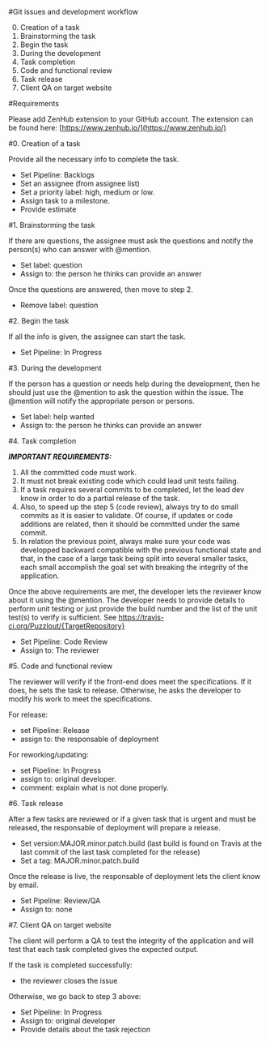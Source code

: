 
#Git issues and development workflow

0. Creation of a task
1. Brainstorming the task
2. Begin the task
3. During the development
4. Task completion
5. Code and functional review
6. Task release
7. Client QA on target website

#Requirements

Please add ZenHub extension to your GitHub account. The extension can be found here: [https://www.zenhub.io/](https://www.zenhub.io/)


#0. Creation of a task

Provide all the necessary info to complete the task.

- Set Pipeline: Backlogs
- Set an assignee (from assignee list) 
- Set a priority label: high, medium or low.
- Assign task to a milestone.
- Provide estimate

#1. Brainstorming the task

If there are questions, the assignee must ask the questions and notify the person(s) who can answer with @mention.

- Set label: question
- Assign to: the person he thinks can provide an answer

Once the questions are answered, then move to step 2.

- Remove label: question

#2. Begin the task

If all the info is given, the assignee can start the task.

- Set Pipeline: In Progress

#3. During the development

If the person has a question or needs help during the development, then he should just use the @mention to ask the question within the issue.
The @mention will notify the appropriate person or persons.

- Set label: help wanted
- Assign to: the person he thinks can provide an answer

#4. Task completion

***IMPORTANT REQUIREMENTS:***
1. All the committed code must work. 
2. It must not break existing code which could lead unit tests failing. 
3. If a task requires several commits to be completed, let the lead dev know in order to do a partial release of the task.
4. Also, to speed up the step 5 (code review), always try to do small commits as it is easier to validate. Of course, if updates or code additions are related, then it should be committed under the same commit.
5. In relation the previous point, always make sure your code was developped backward compatible with the previous functional state and that, in the case of a large task being split into several smaller tasks, each small accomplish the goal set with breaking the integrity of the application.

Once the above requirements are met, the developer lets the reviewer know about it using the @mention.
The developer needs to provide details to perform unit testing or just provide the build number and the list of the unit test(s) to verify is sufficient. See https://travis-ci.org/Puzzlout/{TargetRepository}

- Set Pipeline: Code Review
- Assign to: The reviewer

#5. Code and functional review

The reviewer will verify if the front-end does meet the specifications. If it does, he sets the task to release. Otherwise, he asks the developer to modify his work to meet the specifications.

For release:
- set Pipeline: Release
- assign to: the responsable of deployment

For reworking/updating: 
- set Pipeline: In Progress
- assign to: original developer.
- comment: explain what is not done properly.

#6. Task release

After a few tasks are reviewed or if a given task that is urgent and must be released, the responsable of deployment will prepare a release.

- Set version:MAJOR.minor.patch.build (last build is found on Travis at the last commit of the last task completed for the release)
- Set a tag: MAJOR.minor.patch.build

Once the release is live, the responsable of deployment lets the client know by email.

- Set Pipeline: Review/QA
- Assign to: none

#7. Client QA on target website

The client will perform a QA to test the integrity of the application and will test that each task completed gives the expected output.

If the task is completed successfully:
- the reviewer closes the issue

Otherwise, we go back to step 3 above:
- Set Pipeline: In Progress 
- Assign to: original developer
- Provide details about the task rejection

